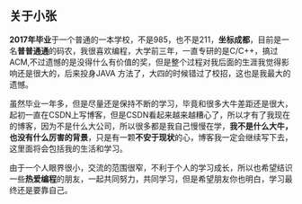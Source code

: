 ## 关于小张

**2017年毕业**于一个普通的一本学校，不是985，也不是211，**坐标成都**，目前是一名**普普通通**的码农，我很喜欢编程，大学前三年，一直专研的是C/C++，搞过ACM,不过遗憾的是没得什么有价值的奖，但是整个过程对我后面的生涯我觉得影响还是很大的，后来投身JAVA 方法了，大四的时候错过了校招，这也是我最大的遗憾。

虽然毕业一年多，但是尽量还是保持不断的学习，毕竟和很多大牛差距还是很大，起初一直在CSDN上写博客，但是CSDN看起来越来越糟心了，所以才有了我现在的博客，因为不是什么大公司，所以很多都是我自己慢慢在学，**我不是什么大牛，也没有什么厉害的背景**，只是有一颗**不安于现状**的心，博客我一定会继续写下去，这里面将会包括我的生活和学习。

由于一个人眼界很小，交流的范围很窄，不利于个人的学习成长，所以也希望结识一些**热爱编程**的朋友，一起共同努力，共同学习，但是希望朋友你也明白，学习最终还是要靠自己。
